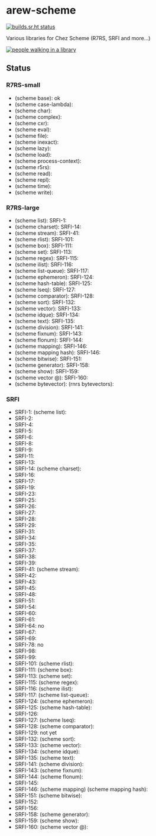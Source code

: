 # arew-scheme

[![builds.sr.ht status](https://builds.sr.ht/~amz3/arew-scheme/.build.yml.svg)](https://builds.sr.ht/~amz3/arew-scheme/.build.yml?)

Various libraries for Chez Scheme (R7RS, SRFI and more...)

[![people walking in a library](https://raw.githubusercontent.com/amirouche/arew-scheme/master/gabriel-sollmann-Y7d265_7i08-unsplash.jpg)](https://github.com/amirouche/arew-scheme)


## Status

### R7RS-small

- (scheme base): ok
- (scheme case-lambda):
- (scheme char):
- (scheme complex):
- (scheme cxr):
- (scheme eval):
- (scheme file):
- (scheme inexact):
- (scheme lazy):
- (scheme load):
- (scheme process-context):
- (scheme r5rs):
- (scheme read):
- (scheme repl):
- (scheme time):
- (scheme write):

### R7RS-large

- (scheme list): SRFI-1:
- (scheme charset): SRFI-14:
- (scheme stream): SRFI-41:
- (scheme rlist): SRFI-101:
- (scheme box): SRFI-111:
- (scheme set): SRFI-113:
- (scheme regex): SRFI-115:
- (scheme ilist): SRFI-116:
- (scheme list-queue): SRFI-117:
- (scheme ephemeron): SRFI-124:
- (scheme hash-table): SRFI-125:
- (scheme lseq): SRFI-127:
- (scheme comparator): SRFI-128:
- (scheme sort): SRFI-132:
- (scheme vector): SRFI-133:
- (scheme idque): SRFI-134:
- (scheme text): SRFI-135:
- (scheme division): SRFI-141:
- (scheme fixnum): SRFI-143:
- (scheme flonum): SRFI-144:
- (scheme mapping): SRFI-146:
- (scheme mapping hash): SRFI-146:
- (scheme bitwise): SRFI-151:
- (scheme generator): SRFI-158:
- (scheme show): SRFI-159:
- (scheme vector @): SRFI-160:
- (scheme bytevector): (rnrs bytevectors):

### SRFI

- SRFI-1: (scheme list):
- SRFI-2:
- SRFI-4:
- SRFI-5:
- SRFI-6:
- SRFI-8:
- SRFI-9:
- SRFI-11:
- SRFI-13:
- SRFI-14: (scheme charset):
- SRFI-16:
- SRFI-17:
- SRFI-19:
- SRFI-23:
- SRFI-25:
- SRFI-26:
- SRFI-27:
- SRFI-28:
- SRFI-29:
- SRFI-31:
- SRFI-34:
- SRFI-35:
- SRFI-37:
- SRFI-38:
- SRFI-39:
- SRFI-41: (scheme stream):
- SRFI-42:
- SRFI-43:
- SRFI-45:
- SRFI-48:
- SRFI-51:
- SRFI-54:
- SRFI-60:
- SRFI-61:
- SRFI-64: no
- SRFI-67:
- SRFI-69:
- SRFI-78: no
- SRFI-98:
- SRFI-99:
- SRFI-101: (scheme rlist):
- SRFI-111: (scheme box):
- SRFI-113: (scheme set):
- SRFI-115: (scheme regex):
- SRFI-116: (scheme ilist):
- SRFI-117: (scheme list-queue):
- SRFI-124: (scheme ephemeron):
- SRFI-125: (scheme hash-table):
- SRFI-126:
- SRFI-127: (scheme lseq):
- SRFI-128: (scheme comparator):
- SRFI-129: not yet
- SRFI-132: (scheme sort):
- SRFI-133: (scheme vector):
- SRFI-134: (scheme idque):
- SRFI-135: (scheme text):
- SRFI-141: (scheme division):
- SRFI-143: (scheme fixnum):
- SRFI-144: (scheme flonum):
- SRFI-145:
- SRFI-146: (scheme mapping) (scheme mapping hash):
- SRFI-151: (scheme bitwise):
- SRFI-152:
- SRFI-156:
- SRFI-158: (scheme generator):
- SRFI-159: (scheme show):
- SRFI-160: (scheme vector @):
